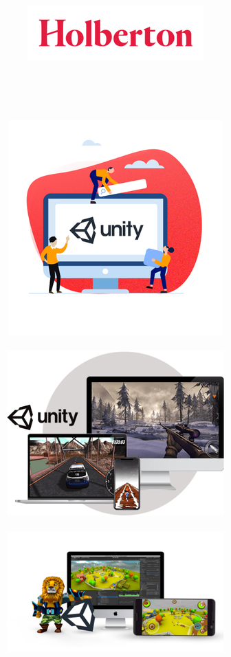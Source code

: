 <p align="center">
	<img src="https://github.com/jadelasmar/holbertonschool-unity/blob/main/images/holberton-logo.png" alt="Holberton Logo"/><br/><br/><br/><br/><br/><br/><br/><br/><br/>
	<img src="https://github.com/jadelasmar/holbertonschool-unity/blob/main/images/1.png"/><br/><br/><br/>
	<img src="https://github.com/jadelasmar/holbertonschool-unity/blob/main/images/2.png"/><br/><br/><br/>
	<img src="https://github.com/jadelasmar/holbertonschool-unity/blob/main/images/3.png"/>
</p>

